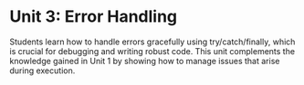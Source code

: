 # Unit 3: Error Handling

Students learn how to handle errors gracefully using try/catch/finally, which is crucial for debugging and writing robust code. This unit complements the knowledge gained in Unit 1 by showing how to manage issues that arise during execution.
